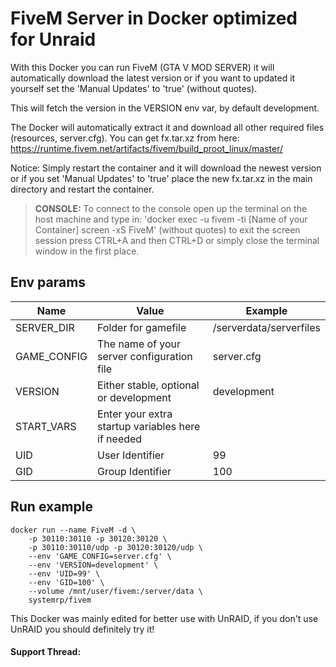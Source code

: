 # FiveM Server in Docker optimized for Unraid
With this Docker you can run FiveM (GTA V MOD SERVER) it will automatically download the latest version or if you want to updated it yourself set the 'Manual Updates' to 'true' (without quotes).

This will fetch the version in the VERSION env var, by default development.

The Docker will automatically extract it and download all other required files (resources, server.cfg).
You can get fx.tar.xz from here: https://runtime.fivem.net/artifacts/fivem/build_proot_linux/master/

Notice: Simply restart the container and it will download the newest version or if you set 'Manual Updates' to 'true' place the new fx.tar.xz in the main directory and restart the container.

>**CONSOLE:** To connect to the console open up the terminal on the host machine and type in: 'docker exec -u fivem -ti [Name of your Container] screen -xS FiveM' (without quotes) to exit the screen session press CTRL+A and then CTRL+D or simply close the terminal window in the first place.

## Env params
| Name | Value | Example |
| --- | --- | --- |
| SERVER_DIR | Folder for gamefile | /serverdata/serverfiles |
| GAME_CONFIG | The name of your server configuration file | server.cfg |
| VERSION | Either stable, optional or development | development |
| START_VARS | Enter your extra startup variables here if needed | |
| UID | User Identifier | 99 |
| GID | Group Identifier | 100 |

## Run example
```
docker run --name FiveM -d \
    -p 30110:30110 -p 30120:30120 \
    -p 30110:30110/udp -p 30120:30120/udp \
    --env 'GAME_CONFIG=server.cfg' \
    --env 'VERSION=development' \
    --env 'UID=99' \
    --env 'GID=100' \
    --volume /mnt/user/fivem:/server/data \
    systemrp/fivem
```


This Docker was mainly edited for better use with UnRAID, if you don't use UnRAID you should definitely try it!

#### Support Thread: 